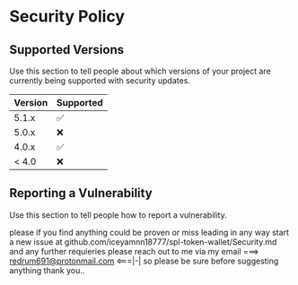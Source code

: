 # Security Policy

## Supported Versions

Use this section to tell people about which versions of your project are
currently being supported with security updates.

| Version | Supported          |
| ------- | ------------------ |
| 5.1.x   | :white_check_mark: |
| 5.0.x   | :x:                |
| 4.0.x   | :white_check_mark: |
| < 4.0   | :x:                |

## Reporting a Vulnerability

Use this section to tell people how to report a vulnerability.

please if you find anything could be proven or miss leading in any way start a new issue
at github.com/iceyamnn18777/spl-token-wallet/Security.md
and any further requieries please reach out to me via my email ===> redrum691@protonmail.com <===|-|
so please be sure before suggesting anything thank you..
